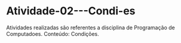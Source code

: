 # Atividade-02---Condi-es
Atividades realizadas são referentes a disciplina de Programação de Computadoes. Conteúdo: Condições.
